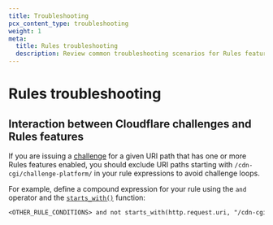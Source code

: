 ```yaml
---
title: Troubleshooting
pcx_content_type: troubleshooting
weight: 1
meta:
  title: Rules troubleshooting
  description: Review common troubleshooting scenarios for Rules features.
---
```


# Rules troubleshooting

## Interaction between Cloudflare challenges and Rules features

If you are issuing a [challenge](/firewall/cf-firewall-rules/cloudflare-challenges/) for a given URI path that has one or more Rules features enabled, you should exclude URI paths starting with `/cdn-cgi/challenge-platform/` in your rule expressions to avoid challenge loops.

For example, define a compound expression for your rule using the `and` operator and the [`starts_with()`](/ruleset-engine/rules-language/functions/#function-starts_with) function:

```txt
<OTHER_RULE_CONDITIONS> and not starts_with(http.request.uri, "/cdn-cgi/challenge-platform/")
```